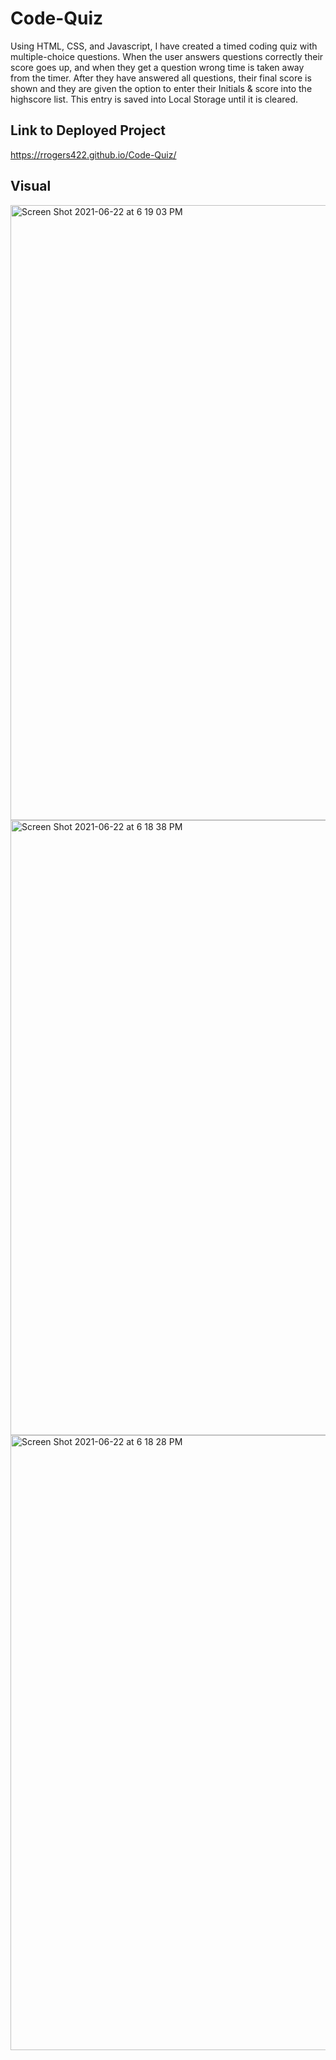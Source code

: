 # Code-Quiz
Using HTML, CSS, and Javascript, I have created a timed coding quiz with multiple-choice questions. When the user answers questions correctly their score goes up, and when they get a question wrong time is taken away from the timer. After they have answered all questions, their final score is shown and they are given the option to enter their Initials & score into the highscore list. This entry is saved into Local Storage until it is cleared.

## Link to Deployed Project
https://rrogers422.github.io/Code-Quiz/

## Visual
<img width="984" alt="Screen Shot 2021-06-22 at 6 19 03 PM" src="https://user-images.githubusercontent.com/69885419/123006987-78c22580-d386-11eb-9069-51c79951394d.png">
<img width="984" alt="Screen Shot 2021-06-22 at 6 18 38 PM" src="https://user-images.githubusercontent.com/69885419/123006997-7cee4300-d386-11eb-8fcb-dc04f62e91fe.png">
<img width="984" alt="Screen Shot 2021-06-22 at 6 18 28 PM" src="https://user-images.githubusercontent.com/69885419/123006999-7e1f7000-d386-11eb-9b1a-77ed130313f1.png">